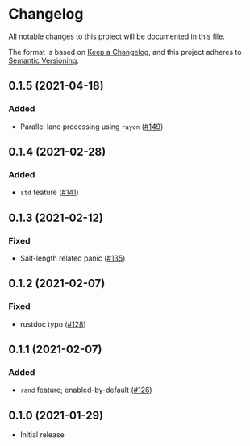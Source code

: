 # Changelog

All notable changes to this project will be documented in this file.

The format is based on [Keep a Changelog](https://keepachangelog.com/en/1.0.0/),
and this project adheres to [Semantic Versioning](https://semver.org/spec/v2.0.0.html).

## 0.1.5 (2021-04-18)
### Added
- Parallel lane processing using `rayon` ([#149])

[#149]: https://github.com/RustCrypto/password-hashes/pull/149

## 0.1.4 (2021-02-28)
### Added
- `std` feature ([#141])

[#141]: https://github.com/RustCrypto/password-hashes/pull/141

## 0.1.3 (2021-02-12)
### Fixed
- Salt-length related panic ([#135])

[#135]: https://github.com/RustCrypto/password-hashes/pull/135

## 0.1.2 (2021-02-07)
### Fixed
- rustdoc typo ([#128])

[#128]: https://github.com/RustCrypto/password-hashes/pull/128

## 0.1.1 (2021-02-07)
### Added
- `rand` feature; enabled-by-default ([#126])

[#126]: https://github.com/RustCrypto/password-hashes/pull/126

## 0.1.0 (2021-01-29)
- Initial release
